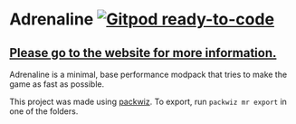 # Adrenaline [![Gitpod ready-to-code](https://img.shields.io/badge/Gitpod-ready--to--code-908a85?logo=gitpod)](https://gitpod.io/from-referrer/)
## [Please go to the website for more information.](https://intergrav.github.io/Adrenaline/)
Adrenaline is a minimal, base performance modpack that tries to make the game as fast as possible.

This project was made using [packwiz](https://github.com/packwiz/packwiz). To export, run `packwiz mr export` in one of the folders.
